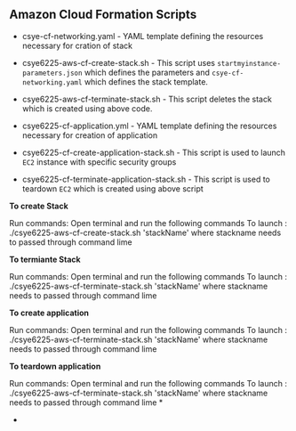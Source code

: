 ## Amazon Cloud Formation Scripts

* csye-cf-networking.yaml - YAML template defining the resources necessary for cration of stack

* csye6225-aws-cf-create-stack.sh - This script uses `startmyinstance-parameters.json` which defines the parameters and `csye-cf-networking.yaml` which defines the stack template.

* csye6225-aws-cf-terminate-stack.sh - This script deletes the stack which is created using above code.

* csye6225-cf-application.yml - YAML template defining the resources necessary for creation of application

* csye6225-cf-create-application-stack.sh - This script is used to launch `EC2` instance with specific security groups

* csye6225-cf-terminate-application-stack.sh - This script is used to teardown `EC2` which is created using above script

**To create Stack**

Run commands: Open terminal and run the following commands
To launch : ./csye6225-aws-cf-create-stack.sh 'stackName' where stackname needs to passed through command lime

**To termiante Stack**

Run commands: Open terminal and run the following commands
To launch : ./csye6225-aws-cf-terminate-stack.sh 'stackName' where stackname needs to passed through command lime

**To create application**

Run commands: Open terminal and run the following commands
To launch : ./csye6225-aws-cf-terminate-stack.sh 'stackName' where stackname needs to passed through command lime

**To teardown application**

Run commands: Open terminal and run the following commands
To launch : ./csye6225-aws-cf-terminate-stack.sh 'stackName' where stackname needs to passed through command lime
*

*
